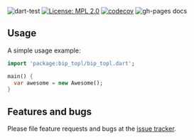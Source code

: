 ![dart-test](https://github.com/Topl/bip-topl/actions/workflows/dart-test.yml/badge.svg)
[![License: MPL 2.0](https://img.shields.io/badge/License-MPL%202.0-brightgreen.svg)](https://opensource.org/licenses/MPL-2.0)
[![codecov](https://codecov.io/gh/Topl/bip-topl/branch/main/graph/badge.svg)](https://codecov.io/gh/Topl/bip-topl)
![gh-pages docs](https://topl.github.io/bip-topl/)
## Usage

A simple usage example:

```dart
import 'package:bip_topl/bip_topl.dart';

main() {
  var awesome = new Awesome();
}
```

## Features and bugs

Please file feature requests and bugs at the [issue tracker][tracker].

[tracker]: http://example.com/issues/replaceme
